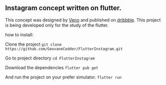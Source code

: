 ## Instagram concept written on flutter.

This concept was designed by [Veno](https://dribbble.com/WeAreVeno_PL "Veno") and published on [dribbble](https://dribbble.com/shots/6748642-Instagram-Redesign-Concept-Mobile-ver "dribbble").
This project is being developed only for the study of the flutter.

how to install:

Clone the project
`git clone https://github.com/GeovaneCodder/FlutterInstagram.git`

Go to project directory
`cd FlutterInstagram`

Download the dependencies
`flutter pub get`

And run the project on your prefer simulator.
`flutter run`
